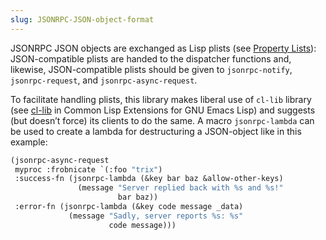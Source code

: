 ```yaml
---
slug: JSONRPC-JSON-object-format
---
```


JSONRPC JSON objects are exchanged as Lisp plists (see [Property Lists](/docs/elisp/Property-Lists)): JSON-compatible plists are handed to the dispatcher functions and, likewise, JSON-compatible plists should be given to `jsonrpc-notify`, `jsonrpc-request`, and `jsonrpc-async-request`.

To facilitate handling plists, this library makes liberal use of `cl-lib` library (see [cl-lib](https://www.gnu.org/software/emacs/manual/html_mono/cl.html#Top) in Common Lisp Extensions for GNU Emacs Lisp) and suggests (but doesn’t force) its clients to do the same. A macro `jsonrpc-lambda` can be used to create a lambda for destructuring a JSON-object like in this example:

```lisp
(jsonrpc-async-request
 myproc :frobnicate `(:foo "trix")
 :success-fn (jsonrpc-lambda (&key bar baz &allow-other-keys)
               (message "Server replied back with %s and %s!"
                        bar baz))
 :error-fn (jsonrpc-lambda (&key code message _data)
             (message "Sadly, server reports %s: %s"
                      code message)))
```
